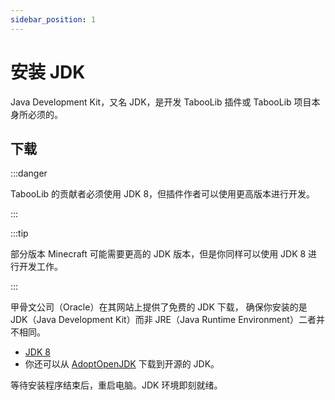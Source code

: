 ```yaml
---
sidebar_position: 1
---
```


# 安装 JDK

Java Development Kit，又名 JDK，是开发 TabooLib 插件或 TabooLib 项目本身所必须的。

## 下载

:::danger

TabooLib 的贡献者必须使用 JDK 8，但插件作者可以使用更高版本进行开发。

:::

:::tip

部分版本 Minecraft 可能需要更高的 JDK 版本，但是你同样可以使用 JDK 8 进行开发工作。

:::

甲骨文公司（Oracle）在其网站上提供了免费的 JDK 下载， 确保你安装的是 JDK（Java Development Kit）而非 JRE（Java Runtime Environment）二者并不相同。

+ [JDK 8](https://www.oracle.com/java/technologies/javase/javase-jdk8-downloads.html)
+ 你还可以从 [AdoptOpenJDK](https://adoptopenjdk.net/?variant=openjdk8&jvmVariant=hotspot) 下载到开源的 JDK。

等待安装程序结束后，重启电脑。JDK 环境即刻就绪。